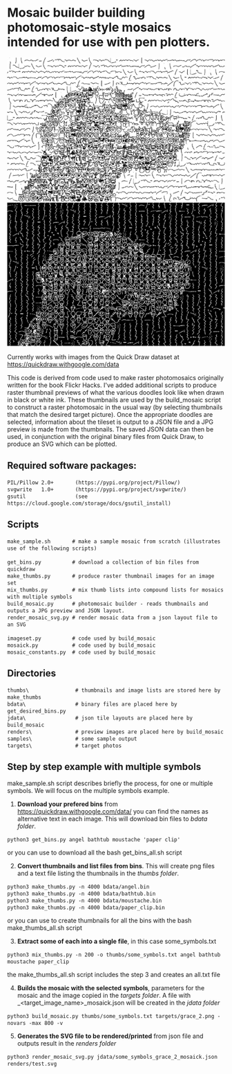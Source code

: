 # Mosaic builder building photomosaic-style mosaics intended for use with pen plotters.

![Laika](samples/animals_laika_2w_38_x_25_c20.jpg " ")
![i-Laika](samples/frankiestuff_laika_2i_38_x_25_c20.jpg " ")

Currently works with images from the Quick Draw dataset at https://quickdraw.withgoogle.com/data

This code is derived from code used to make raster photomosaics originally written for the book Flickr Hacks. I've added additional scripts to produce raster thumbnail previews of what the various doodles look like when drawn in black or white ink.  These thumbnails are used by the build_mosaic script to construct a raster photomosaic in the usual way (by selecting thumbnails that match the desired target picture).  Once the appropriate doodles are selected, information about the tileset is output to a JSON file and a JPG preview is made from the thumbnails.  The saved JSON data can then be used, in conjunction with the original binary files from Quick Draw, to produce an SVG which can be plotted.

## Required software packages:
```
PIL/Pillow 2.0+       (https://pypi.org/project/Pillow/)
svgwrite   1.0+       (https://pypi.org/project/svgwrite/)
gsutil                (see https://cloud.google.com/storage/docs/gsutil_install)
```

## Scripts
```
make_sample.sh       # make a sample mosaic from scratch (illustrates use of the following scripts)

get_bins.py          # download a collection of bin files from quickdraw
make_thumbs.py       # produce raster thumbnail images for an image set
mix_thumbs.py        # mix thumb lists into compound lists for mosaics with multiple symbols
build_mosaic.py      # photomosaic builder - reads thumbnails and outputs a JPG preview and JSON layout.
render_mosaic_svg.py # render mosaic data from a json layout file to an SVG

imageset.py          # code used by build_mosaic
mosaick.py           # code used by build_mosaic
mosaic_constants.py  # code used by build_mosaic

```

## Directories
```
thumbs\               # thumbnails and image lists are stored here by make_thumbs
bdata\                # binary files are placed here by get_desired_bins.py
jdata\                # json tile layouts are placed here by build_mosaic
renders\              # preview images are placed here by build_mosaic
samples\              # some sample output
targets\              # target photos

```

## Step by step example with multiple symbols

make_sample.sh script describes briefly the process, for one or multiple symbols.
We will focus on the multiple symbols example.

1) **Download your prefered bins** from https://quickdraw.withgoogle.com/data/ you can find the names as alternative text in each image. This will download bin files to *bdata folder*.
```
python3 get_bins.py angel bathtub moustache 'paper clip'
```
or you can use to download all the bash get_bins_all.sh script

2) **Convert thumbnails and list files from bins**. This will create png files and a text file listing the thumbnails in the *thumbs folder*.
```
python3 make_thumbs.py -n 4000 bdata/angel.bin
python3 make_thumbs.py -n 4000 bdata/bathtub.bin
python3 make_thumbs.py -n 4000 bdata/moustache.bin
python3 make_thumbs.py -n 4000 bdata/paper_clip.bin
```
or you can use to create thumbnails for all the bins with the bash make_thumbs_all.sh script

3) **Extract some of each into a single file**, in this case some_symbols.txt
```
python3 mix_thumbs.py -n 200 -o thumbs/some_symbols.txt angel bathtub moustache paper_clip
```
the make_thumbs_all.sh script includes the step 3 and creates an all.txt file

4) **Builds the mosaic with the selected symbols**, parameters for the mosaic and the image copied in the *targets folder*. A file with <symbols filename>_<target_image_name>_mosaick.json will be created in the *jdata folder*
```
python3 build_mosaic.py thumbs/some_symbols.txt targets/grace_2.png -novars -max 800 -v
```
5) **Generates the SVG file to be rendered/printed** from json file and outputs result in the *renders folder*
```
python3 render_mosaic_svg.py jdata/some_symbols_grace_2_mosaick.json renders/test.svg
```
